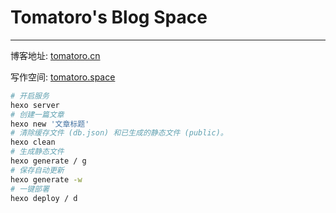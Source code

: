 # Tomatoro's Blog Space 
---
博客地址: [tomatoro.cn](https://tomatoro.cn)

写作空间: [tomatoro.space](https://tomatoro.space)

```bash
# 开启服务
hexo server
# 创建一篇文章
hexo new '文章标题'
# 清除缓存文件 (db.json) 和已生成的静态文件 (public)。
hexo clean
# 生成静态文件
hexo generate / g
# 保存自动更新
hexo generate -w
# 一键部署
hexo deploy / d
```